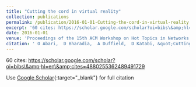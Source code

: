 ```yaml
---
title: "Cutting the cord in virtual reality"
collection: publications
permalink: /publication/2016-01-01-Cutting-the-cord-in-virtual-reality
excerpt: '60 cites: https://scholar.google.com/scholar?oi=bibs\&amp;hl=en\&amp;cites=4880255362489491729'
date: 2016-01-01
venue: 'Proceedings of the 15th ACM Workshop on Hot Topics in Networks'
citation: ' O Abari,  D Bharadia,  A Duffield,  D Katabi, &quot;Cutting the cord in virtual reality.&quot; Proceedings of the 15th ACM Workshop on Hot Topics in Networks, 2016.'
---
```

60 cites: https://scholar.google.com/scholar?oi=bibs\&amp;hl=en\&amp;cites=4880255362489491729

Use [Google Scholar](https://scholar.google.com/scholar?q=Cutting+the+cord+in+virtual+reality){:target="_blank"} for full citation